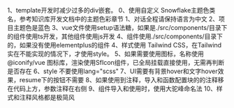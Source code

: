 1、template开发时减少过多的div嵌套。
0、使用自定义 Snowflake主题色类名，参考知识库开发文档中的主题色彩章节
1、对话全程请保持语言为中文
2、项目主题色是蓝色
3、vue文件使用setup语法糖，如果是./src/components/目录下的组件使用ts开发，其他组件使用js开发
4、组件使用./src/components/目录下的，如果没有使用elementplus的组件
4、样式使用 Tailwind CSS，在Tailwind实在不能实现的情况下，才使用style。
5、如果需要使用图标，名称使用 @iconify/vue 图标库，渲染使用SfIcon组件，已全局挂载直接使用，无需再判断是否存在
6、style 不要使用lang="scss"
7、UI需要有背景hover和文字hover效果，resume下的按钮不需要
8、如果使用到注释，导入和函数配置块的的注释移在代码上方，参数注释在右侧
9、组件导入和使用时，使用大驼峰命名法
10、样式和注释风格都是极简风

